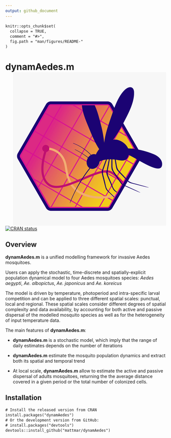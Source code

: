 ```yaml
---
output: github_document
---
```


<!-- README.md is generated from README.Rmd. Please edit that file -->

```{r setup, include = FALSE}
knitr::opts_chunk$set(
  collapse = TRUE,
  comment = "#>",
  fig.path = "man/figures/README-"
)
```

# dynamAedes.m <img src="man/figures/logo.png" align="right" />

<!-- badges: start -->
[![CRAN status](https://www.r-pkg.org/badges/version/dynamAedes)](https://cran.r-project.org/package=dynamAedes)
<!-- [![R-CMD-check](https://github.com/r-lib/testthat/workflows/R-CMD-check/badge.svg)](https://github.com/r-lib/testthat/actions) -->
<!-- [![Codecov test coverage](https://codecov.io/gh/r-lib/testthat/branch/main/graph/badge.svg)](https://app.codecov.io/gh/r-lib/testthat?branch=main) -->
<!-- badges: end -->

## Overview

__dynamAedes.m__ is a unified modelling framework for invasive Aedes mosquitoes. 

Users can apply the stochastic, time-discrete and spatially-explicit population dynamical model to four Aedes mosquitoes species: *Aedes aegypti*, *Ae. albopictus*, *Ae. japonicus* and *Ae. koreicus*

The model is driven by temperature, photoperiod and intra-specific larval competition and can be applied to three different spatial scales: punctual, local and regional. These spatial scales consider different degrees of spatial complexity and data availability, by accounting for both active and passive dispersal of the modelled mosquito species as well as for the heterogeneity of input temperature data.

The main features of __dynamAedes.m__:

* __dynamAedes.m__ is a stochastic model, which imply that the range of daily estimates depends on the number of iterations

* __dynamAedes.m__ estimate the mosquito population dynamics and extract both its spatial and temporal trend

* At local scale, __dynamAedes.m__ allow to estimate the active and passive dispersal of adults mosquitoes, returning the the average distance covered in a given period or the total number of colonized cells. 

## Installation

```{r, eval = FALSE}
# Install the released version from CRAN
install.packages("dynamAedes")
# Or the development version from GitHub:
# install.packages("devtools")
devtools::install_github("mattmar/dynamAedes")
```

